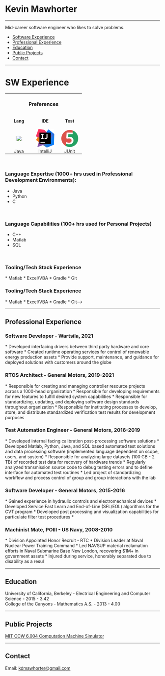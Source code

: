 <h1>Kevin Mawhorter</h1>

---
Mid-career software engineer who likes to solve problems.<br>
* [Software Experience](#sw-experience)
* [Professional Experience](#Professional-experience)
* [Education](#education)
* [Public Projects](#public-projects)
* [Contact](#contact)

---
# SW Experience



<table>
    <tr style="border: none; padding:0px;">
        <td colspan="3" style="border: none; padding: 0px" align="center"><h3>Preferences</h3></td>
    </tr>
    <tr style="border: none; padding:0px;">
        <td align="center" style="border: none; padding: 0px"><h4>Lang</h4></td>
        <td align="center" style="border: none; padding: 0px"><h4>IDE</h4></td>
        <td align="center" style="border: none; padding: 0px"><h4>Test</h4></td>
    </tr>    
<tr style="border: none; padding:0px;">
        <td align="center" width="90" style="border: none; padding: 0px"><img src="images/java.png" height="80"/></td>
        <td align="center" width="80" style="border: none; padding: 0px"><img src="images/ij.png" height="60"/></td>
        <td align="center" width="80" style="border: none; padding: 0px"><img src="images/ju5.webp" height="55"/></td>
    </tr>
    <tr style="border: none; padding:0px;">
        <td align="center"  style="border: none; padding: 0px;">Java</td>
        <td align="center"  style="border: none; padding: 0px;">IntelliJ</td>
        <td align="center"  style="border: none; padding: 0px;">JUnit</td>
    </tr>
</table><br>


<h3>Language Expertise (1000+ hrs used in  Professional Development Environments):</h3>

* Java
* Python
* C
 <br>

<h3>Language Capabilities (100+ hrs used for Personal Projects)</h3>

* C++
* Matlab
* SQL
<br>

<h3>Tooling/Tech Stack Experience</h3>
* Matlab
* Excel/VBA
* Gradle
* Git
<br>

<h3>Tooling/Tech Stack Experience</h3>
* Matlab
* Excel/VBA
* Gradle
* Git-->

---
<h2>Professional Experience</h2>

<h3>Software Developer - Wartsila, 2021</h3>
* Developed interfacing drivers between third party hardware and core software
* Created runtime operating services for control of renewable energy production assets
* Provide support, maintenance, and guidance for deployed solutions with customers around
the globe

<h3>RTOS Architect - General Motors, 2019-2021</h3>
* Responsible for creating and managing controller resource projects across a 1000-head
  organization
* Responsible for developing requirements for new features to fulfill desired system
  capabilities
* Responsible for standardizing, updating, and deploying software design standards
  throughout organization
* Responsible for instituting processes to develop, store, and distribute standardized
  verification test results for development purposes

<h3>Test Automation Engineer - General Motors, 2016-2019</h3>
* Developed internal facing calibration post-processing software solutions
* Developed Matlab, Python, Java, and SQL based automated test solutions and data
  processing software (implemented language dependent on scope, users, and system)
* Responsible for analyzing large datasets (100 GB - 2 TB) of recorded test data for recovery
  of hardware trends
* Regularly analyzed transmission source code to debug testing errors and to define interface
  for automated test routines
* Led project of standardizing workflow and process control of group and group interactions
  with the lab

<h3>Software Developer - General Motors, 2015-2016</h3>
* Gained experience in hydraulic controls and electromechanical devices
* Developed Service Fast Learn and End-of-Line (SFL/EOL) algorithms for the CVT program
* Developed post processing and visualization capabilities for particulate filter test
  procedures
* 
<h3>Machinist Mate, POIII - US Navy, 2008-2010</h3>
* Division Appointed Honor Recruit - RTC
* Division Leader at Naval Nuclear Power Training Command
* Led NAVSUP material reclamation efforts in Naval Submarine Base New London,
recovering $1M+ in government assets
* Injured during service, honorably separated due to disability as a resul

---
<h2>Education</h2>

University of California, Berkeley - Electrical Engineering and Computer Science - 2015 - 3.42<br>
College of the Canyons - Mathematics A.S. - 2013 - 4.00

---

<h2>Public Projects</h2>

<a href="https://github.com/kdmawhorter/mit_ocw_6004">MIT OCW 6.004 Computation Machine Simulator</a>

---
<h2>Contact</h2>

Email: kdmawhorter@gmail.com





